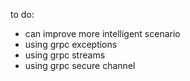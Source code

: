 
to do:
- can improve more intelligent scenario
- using grpc exceptions
- using grpc streams
- using grpc secure channel








